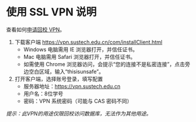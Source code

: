 # 使用 SSL VPN 说明

查看如何[申请回校 VPN](/service/network/apply-for-vpn/)。

1. 下载客户端 <https://vpn.sustech.edu.cn/com/installClient.html>
   * Windows 电脑需用 IE 浏览器打开，并信任证书。
   * Mac 电脑需用 Safari 浏览器打开，并信任证书。
   * 如需使用 Chrome 浏览器访问，会提示“您的连接不是私密连接”，点击旁边空白区域，输入“thisisunsafe”。
2. 打开客户端，选择账号登录，填写配置
   - 服务器地址：https://vpn.sustech.edu.cn
   - 用户名：8位学号
   - 密码：VPN 系统密码（可能与 CAS 密码不同）

*提示：此VPN的用途仅限回校访问数据库，无法作为其他用途。*
